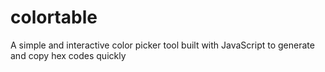 # colortable
A simple and interactive color picker tool built with JavaScript to generate and copy hex codes quickly
